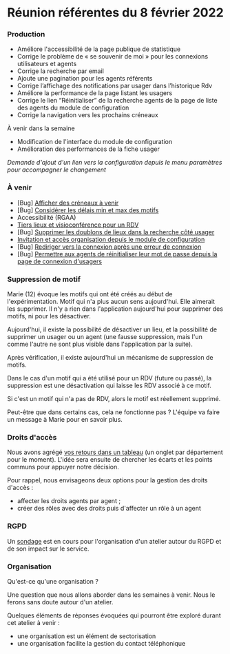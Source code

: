 # Réunion référentes du 8 février 2022



### Production

* Améliore l'accessibilité de la page publique de statistique
* Corrige le problème de « se souvenir de moi » pour les connexions utilisateurs et agents
* Corrige la recherche par email
* Ajoute une pagination pour les agents référents
* Corrige l’affichage des notifications par usager dans l’historique Rdv
* Améliore la performance de la page listant les usagers
* Corrige le lien “Réinitialiser” de la recherche agents de la page de liste des agents du module de configuration
* Corrige la navigation vers les prochains créneaux

À venir dans la semaine

* Modification de l'interface du module de configuration
* Amélioration des performances de la fiche usager

_Demande d'ajout d'un lien vers la configuration depuis le menu paramètres pour accompagner le changement_

### À venir

* \[Bug] [Afficher des créneaux à venir](https://github.com/betagouv/rdv-solidarites.fr/issues/2013)
* \[Bug] [Considérer les délais min et max des motifs](https://github.com/betagouv/rdv-solidarites.fr/issues/2005)
* Accessibilité (RGAA)
* [Tiers lieux et visioconférence pour un RDV](https://github.com/betagouv/rdv-solidarites.fr/issues/1639)
* \[Bug] [Supprimer les doublons de lieux dans la recherche côté usager](https://github.com/betagouv/rdv-solidarites.fr/issues/1955)
* [Invitation et accès organisation depuis le module de configuration](https://github.com/betagouv/rdv-solidarites.fr/issues/2032)
* \[Bug] [Rediriger vers la connexion après une erreur de connexion](https://github.com/betagouv/rdv-solidarites.fr/issues/2029)
* \[Bug] [Permettre aux agents de réinitialiser leur mot de passe depuis la page de connexion d'usagers](https://github.com/betagouv/rdv-solidarites.fr/issues/1614)

### Suppression de motif

Marie (12) évoque les motifs qui ont été créés au début de l'expérimentation. Motif qui n'a plus aucun sens aujourd'hui. Elle aimerait les supprimer. Il n'y a rien dans l'application aujourd'hui pour supprimer des motifs, ni pour les désactiver.

Aujourd'hui, il existe la possibilité de désactiver un lieu, et la possibilité de supprimer un usager ou un agent (une fausse suppression, mais l'un comme l'autre ne sont plus visible dans l'application par la suite).

Après vérification, il existe aujourd'hui un mécanisme de suppression de motifs.

Dans le cas d'un motif qui a été utilisé pour un RDV (future ou passé), la suppression est une désactivation qui laisse les RDV associé à ce motif.

Si c'est un motif qui n'a pas de RDV, alors le motif est réellement supprimé.

Peut-être que dans certains cas, cela ne fonctionne pas ? L'équipe va faire un message à Marie pour en savoir plus.

### Droits d'accès

Nous avons agrégé [vos retours dans un tableau](https://docs.google.com/spreadsheets/d/1eT1M7N4nHDS8a11Q0ZKpUMqcPZ2K-AgabLJ3kUA6PeQ/edit?usp=drive\_web\&ouid=105077925985295860964) (un onglet par département pour le moment). L'idée sera ensuite de chercher les écarts et les points communs pour appuyer notre décision.

Pour rappel, nous envisageons deux options pour la gestion des droits d'accès :

* affecter les droits agents par agent ;
* créer des rôles avec des droits puis d'affecter un rôle à un agent

### RGPD

Un [sondage](https://framadate.org/4uBeGYeXP5gKFgaG) est en cours pour l'organisation d'un atelier autour du RGPD et de son impact sur le service.

### Organisation

Qu'est-ce qu'une organisation ?

Une question que nous allons aborder dans les semaines à venir. Nous le ferons sans doute autour d'un atelier.

Quelques éléments de réponses évoquées qui pourront être exploré durant cet atelier à venir :

* une organisation est un élément de sectorisation
* une organisation facilite la gestion du contact téléphonique
